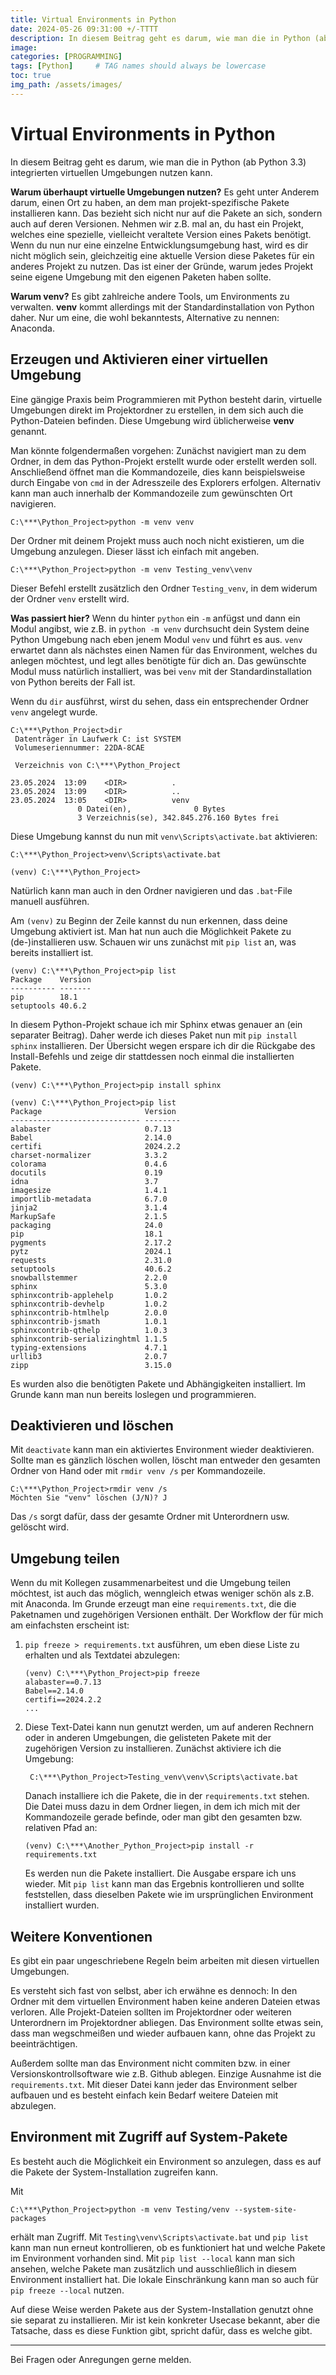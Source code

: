 ```yaml
---
title: Virtual Environments in Python
date: 2024-05-26 09:31:00 +/-TTTT
description: In diesem Beitrag geht es darum, wie man die in Python (ab Python $3.3$) integrierten virtuellen Umgebungen nutzen kann. 
image: 
categories: [PROGRAMMING]
tags: [Python]     # TAG names should always be lowercase
toc: true
img_path: /assets/images/
---
```


# Virtual Environments in Python
In diesem Beitrag geht es darum, wie man die in Python (ab Python $3.3$) integrierten virtuellen Umgebungen nutzen kann. 

**Warum überhaupt virtuelle Umgebungen nutzen?**
Es geht unter Anderem darum, einen Ort zu haben, an dem man projekt-spezifische Pakete installieren kann. Das bezieht sich nicht nur auf die Pakete an sich, sondern auch auf deren Versionen. Nehmen wir z.B. mal an, du hast ein Projekt, welches eine spezielle, vielleicht veraltete Version eines Pakets benötigt. Wenn du nun nur eine einzelne Entwicklungsumgebung hast, wird es dir nicht möglich sein, gleichzeitig eine aktuelle Version diese Paketes für ein anderes Projekt zu nutzen. Das ist einer der Gründe, warum jedes Projekt seine eigene Umgebung mit den eigenen Paketen haben sollte.

**Warum venv?**
Es gibt zahlreiche andere Tools, um Environments zu verwalten. **venv** kommt allerdings mit der Standardinstallation von Python daher. Nur um eine, die wohl bekanntests, Alternative zu nennen: Anaconda.

## Erzeugen und Aktivieren einer virtuellen Umgebung
Eine gängige Praxis beim Programmieren mit Python besteht darin, virtuelle Umgebungen direkt im Projektordner zu erstellen, in dem sich auch die Python-Dateien befinden. Diese Umgebung wird üblicherweise **venv** genannt.

Man könnte folgendermaßen vorgehen: Zunächst navigiert man zu dem Ordner, in dem das Python-Projekt erstellt wurde oder erstellt werden soll. Anschließend öffnet man die Kommandozeile, dies kann beispielsweise durch Eingabe von `cmd` in der Adresszeile des Explorers erfolgen. Alternativ kann man auch innerhalb der Kommandozeile zum gewünschten Ort navigieren.

```shell
C:\***\Python_Project>python -m venv venv
```

Der Ordner mit deinem Projekt muss auch noch nicht existieren, um die Umgebung anzulegen. Dieser lässt ich einfach mit angeben.

```shell
C:\***\Python_Project>python -m venv Testing_venv\venv
```

Dieser Befehl erstellt zusätzlich den Ordner `Testing_venv`, in dem widerum der Ordner `venv` erstellt wird.

**Was passiert hier?**
Wenn du hinter `python` ein `-m` anfügst und dann ein Modul angibst, wie z.B. in `python -m venv` durchsucht dein System deine Python Umgebung nach eben jenem Modul `venv` und führt es aus. `venv` erwartet dann als nächstes einen Namen für das Environment, welches du anlegen möchtest, und legt alles benötigte für dich an. Das gewünschte Modul muss natürlich installiert, was bei `venv` mit der Standardinstallation von Python bereits der Fall ist.

Wenn du `dir` ausführst, wirst du sehen, dass ein entsprechender Ordner `venv` angelegt wurde.


```shell
C:\***\Python_Project>dir
 Datenträger in Laufwerk C: ist SYSTEM
 Volumeseriennummer: 22DA-8CAE

 Verzeichnis von C:\***\Python_Project

23.05.2024  13:09    <DIR>          .
23.05.2024  13:09    <DIR>          ..
23.05.2024  13:05    <DIR>          venv
               0 Datei(en),              0 Bytes
               3 Verzeichnis(se), 342.845.276.160 Bytes frei
```

Diese Umgebung kannst du nun mit `venv\Scripts\activate.bat` aktivieren:

```shell
C:\***\Python_Project>venv\Scripts\activate.bat

(venv) C:\***\Python_Project>
```

Natürlich kann man auch in den Ordner navigieren und das `.bat`-File manuell ausführen.

Am `(venv)` zu Beginn der Zeile kannst du nun erkennen, dass deine Umgebung aktiviert ist. Man hat nun auch die Möglichkeit Pakete zu (de-)installieren usw. Schauen wir uns zunächst mit `pip list` an, was bereits installiert ist.

```shell
(venv) C:\***\Python_Project>pip list
Package    Version
---------- -------
pip        18.1
setuptools 40.6.2
```

In diesem Python-Projekt schaue ich mir Sphinx etwas genauer an (ein separater Beitrag). Daher werde ich dieses Paket nun mit `pip install sphinx` installieren. Der Übersicht wegen erspare ich dir die Rückgabe des Install-Befehls und zeige dir stattdessen noch einmal die installierten Pakete.

```shell
(venv) C:\***\Python_Project>pip install sphinx
```

```shell
(venv) C:\***\Python_Project>pip list
Package                       Version
----------------------------- --------
alabaster                     0.7.13
Babel                         2.14.0
certifi                       2024.2.2
charset-normalizer            3.3.2
colorama                      0.4.6
docutils                      0.19
idna                          3.7
imagesize                     1.4.1
importlib-metadata            6.7.0
jinja2                        3.1.4
MarkupSafe                    2.1.5
packaging                     24.0
pip                           18.1
pygments                      2.17.2
pytz                          2024.1
requests                      2.31.0
setuptools                    40.6.2
snowballstemmer               2.2.0
sphinx                        5.3.0
sphinxcontrib-applehelp       1.0.2
sphinxcontrib-devhelp         1.0.2
sphinxcontrib-htmlhelp        2.0.0
sphinxcontrib-jsmath          1.0.1
sphinxcontrib-qthelp          1.0.3
sphinxcontrib-serializinghtml 1.1.5
typing-extensions             4.7.1
urllib3                       2.0.7
zipp                          3.15.0
```

Es wurden also die benötigten Pakete und Abhängigkeiten installiert. Im Grunde kann man nun bereits loslegen und programmieren.

## Deaktivieren und löschen
Mit `deactivate` kann man ein aktiviertes Environment wieder deaktivieren. Sollte man es gänzlich löschen wollen, löscht man entweder den gesamten Ordner von Hand oder mit `rmdir venv /s` per Kommandozeile.

```shell
C:\***\Python_Project>rmdir venv /s
Möchten Sie "venv" löschen (J/N)? J
```

Das `/s` sorgt dafür, dass der gesamte Ordner mit Unterordnern usw. gelöscht wird.

## Umgebung teilen
Wenn du mit Kollegen zusammenarbeitest und die Umgebung teilen möchtest, ist auch das möglich, wenngleich etwas weniger schön als z.B. mit Anaconda. Im Grunde  erzeugt man eine `requirements.txt`, die die Paketnamen und zugehörigen Versionen enthält.
Der Workflow der für mich am einfachsten erscheint ist:

1. `pip freeze > requirements.txt` ausführen, um eben diese Liste zu erhalten und als Textdatei abzulegen:
    ```
    (venv) C:\***\Python_Project>pip freeze
    alabaster==0.7.13
    Babel==2.14.0
    certifi==2024.2.2
    ...
    ```
2. Diese Text-Datei kann nun genutzt werden, um auf anderen Rechnern oder in anderen Umgebungen, die gelisteten Pakete mit der zugehörigen Version zu installieren. Zunächst aktiviere ich die Umgebung:
   ```shell
    C:\***\Python_Project>Testing_venv\venv\Scripts\activate.bat
    ```
    Danach installiere ich die Pakete, die in der `requirements.txt` stehen. Die Datei muss dazu in dem Ordner liegen, in dem ich mich mit der Kommandozeile gerade befinde, oder man gibt den gesamten bzw. relativen Pfad an:
    ```shell
    (venv) C:\***\Another_Python_Project>pip install -r requirements.txt    
    ```
    Es werden nun die Pakete installiert. Die Ausgabe erspare ich uns wieder. Mit `pip list` kann man das Ergebnis kontrollieren und sollte feststellen, dass dieselben Pakete wie im ursprünglichen Environment installiert wurden.

## Weitere Konventionen
Es gibt ein paar ungeschriebene Regeln beim arbeiten mit diesen virtuellen Umgebungen. 

Es versteht sich fast von selbst, aber ich erwähne es dennoch: In den Ordner mit dem virtuellen Environment haben keine anderen Dateien etwas verloren. Alle Projekt-Dateien sollten im Projektordner oder weiteren Unterordnern im Projektordner abliegen. Das Environment sollte etwas sein, dass man wegschmeißen und wieder aufbauen kann, ohne das Projekt zu beeinträchtigen.

Außerdem sollte man das Environment nicht commiten bzw. in einer Versionskontrollsoftware wie z.B. Github ablegen. Einzige Ausnahme ist die `requirements.txt`. Mit dieser Datei kann jeder das Environment selber aufbauen und es besteht einfach kein Bedarf weitere Dateien mit abzulegen.

## Environment mit Zugriff auf System-Pakete
Es besteht auch die Möglichkeit ein Environment so anzulegen, dass es auf die Pakete der System-Installation zugreifen kann.

Mit
```shell
C:\***\Python_Project>python -m venv Testing/venv --system-site-packages
```
erhält man Zugriff. Mit `Testing\venv\Scripts\activate.bat` und `pip list` kann man nun erneut kontrollieren, ob es funktioniert hat und welche Pakete im Environment vorhanden sind. 
Mit `pip list --local` kann man sich ansehen, welche Pakete man zusätzlich und ausschließlich in diesem Environment installiert hat. Die lokale Einschränkung kann man so auch für `pip freeze --local` nutzen.

Auf diese Weise werden Pakete aus der System-Installation genutzt ohne sie separat zu installieren. Mir ist kein konkreter Usecase bekannt, aber die Tatsache, dass es diese Funktion gibt, spricht dafür, dass es welche gibt.


---

Bei Fragen oder Anregungen gerne melden. 